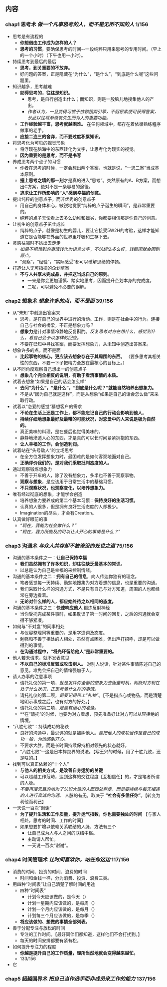 

##  内容
###  chap1 思考术 *做一个凡事思考的人，而不是无所不知的人*  1/156
+ 思考是有流程的
    + **你想借由工作成为怎样的人？**
    + **思考的习惯**，要确保思考的时间--一段纯粹只用来思考的专用时间。（早上的一个小时）（下午也用一小时）。
+ 持续思考到最后的最后
    + **思考，到关重要的不放弃。**
    + 好问题的答案，正是隐藏在“为什么”，“是什么”，“到底是什么呢”这些问题里。
+ 知识越多，思考越难
    + **妨碍思考的，往往是知识。**
        + 思考，是自行创造出什么；而知识，则是一股脑儿地搜集他人的产出。
        + *作者认为，一旦变得习惯于依赖搜索引擎，不假思索便可获得答案，长此以往将渐渐丧失生而为人的重要功能。*
    + **工作经验越丰富，思考就越困难。** 在任何领域中，都存在着依循熟练程序做事的老手。
    + **应接二连三的舍弃，而不要过度积累知识。**
+ 将思考化为可见的视觉形象
    + 将浮现在脑海中的东西转化为文字，让思考化为现实的视觉。
    + **因为重要的是思考，而不是书写**
+ 养成思考两个点子的习惯
    + 作者在思考的时候，一定会想出两个答案，也就是说，“一思二案”当成基本原则。
    + **撞上思考之墙的那一刻**才是真的进入“思考”。突然原有的A、B方案，而想出C方案，绝对不是一条容易的途径。
    + **追求让工作所影响的“人”感到幸福的创意。**
+ 提出纯粹的创意点子，而非优秀的创意点子
    + 用自己的身体和心，敏锐地觉察“纯粹的点子诞生的瞬间”，是非常重要的。
    + 纯粹的点子无论看上去多么幼稚和拙劣，你都要相信那是你自己的创意。
+ 让初生的创意点子茁壮成长
    + 纯粹的点子，就像是初生的婴儿，要让它接受5W2H的考验，这样才能知道它是否能够在外面的世界里呼吸和生存下去。
+ 灵感枯竭时不妨出去走走
    + *如果不把想到的事情转化为语言文字，不论想法多么好，转眼间就会回到原点。*
    + “观察”，“经验”，“实际感受”都可以破解思绪的停顿。
+ 打造让人无可指摘的企划草案
    + **不与人共享未完成品，并把这当成自己的原则。**
        + 一来是你会更加谨慎、踏实地思考，因而提升企划本身的完成度。
        + 二呢，可以避免不必要的误解。

###  chap2 想象术 *想象许多的点，而不是面*  39/156
+ 从“未知”中创造出答案来
    + 思考，是在自己的世界中进行的活动。工作，则是在社会中的行为。连接自己与社会的桥梁，不正是想象力吗？
    + **想象力**是针对事情冷静地反复斟酌。*反复思考对方在想什么，感觉到什么，看自己会予以怎样的回应。*
    + 不要在已知中寻找答案，而要发挥想象力，从未知中创造出答案来。
+ 想象许多的点，而不是面
    + **比起事物的核心，更应该去想象存在于其周围的东西。**  （要多思考其相关性的东西，不要一下子把精力全放在最核心的目标上。）
+ 从不同角度观察自己想出一的创意点子
    + **想象几个完全相反的说明，有助于看清事情的本质。**
+ 试着去想象“如果是自己的话会怎么样”
    + **去问“为什么”，“是什么”，“到底是什么呢？”就能自然培养出想象力。**
    + 不是从“因为自己就是这样”，而是从想象“如果是自己的话会怎么做”来采取行动。
+ 试着以“恋爱的感觉”猜想客户的需求
    + **不论在生活上还是工作上，都不能忘记自己的行动会影响到他人**。
    + **持续仔细地想象最好及最糟的可能状况，对恋爱中的人来说是极为自然的。**
    + 真正美味的料理，是在餐后也觉得美味的。
    + 静静地渗透人心的东西，才是真的可以长时间紧紧拥抱的东西。
    + **让人幸福的工作，会创造利润。**
+ 试着站在“头号敌人”的立场思考
    + 在全方位发挥想象力时，最困难的是如何客观地面对自己。
    + **正确评价我们的，是对我们采取批判态度的人。**
+ 通过观察锻炼想象力
    + 不善于开车的人，除了没有想象力，多半也不善于观察事物。
    + **观察与想象**，是应该用于日常生活中的基础习惯。
    + **不只观察状况，也观察变化，以培养想象力。**
+ 唯有经过彻底的想象，才能学会创造
    + 培养想象力要养成的第二个基本习惯：**保持良好的生活习惯。**
    + 认真的人很多，但是拥有良好生活态度的人却极少。
    + Imagination的尽头，才会有Creation。
+ 认真做好眼前的事
    + *“现在，我能为社会做什么？”*
    + *“现在，我力所能及的可以让人开心的事情是什么？”*

###  chap3 沟通术  *与众人共存却不被淹没的处世之道*  75/156
+ 沟通的基本条件之一：**让自己保持幸福**
    + **我们虽然拥有了许多知识，却往往缺乏最基本的常识。**
    + 以总是认为自己是幸福的来控制情绪。
+ 沟通的基本条件之二：**拥有自己的信息**，向人传达你独有的理念。
    + 笔者感觉每一天持续、勤勉地搜集为对方着想的信息，也是重要的沟通。
    + 我们采取什么样的沟通方式，不是只有自己与对方知道，周围的人也都经常在旁边看着。
    + **无论对什么样的人，都应始终待之以相同的态度。**
+ 沟通的基本条件之三：**快速响应他人** 锻炼反射神经
    + 当你受托完成某件事时，如果耽误了第一时间的回复，之后的沟通就会变得不够紧凑。
+ 如何与“不对盘”的同事相处
    + 与仪容整理同等重要的，是用字遣词及态度。
    + 勉强和不善于相处的人相处，虽然有点困难，但出声打招呼，却是可以做得到的事情。
    + **在沟通过程中，“将光环留给他人”是非常重要的。**
+ 他人若未请求，就不发表意见
    + **不以自己的标准反驳或攻击别人。** 对别人说话，针对某件事情陈述自己的意见，难免会把自己的情绪强加于人。
+ 请人办事的注意事项
    + 请托礼仪的第一项，*就是发挥你全部的想象力去衡量时机，判断对方现在处于什么状况，正思考着什么样的事情。*
    + 请托礼仪的第二项，*是要记得带上“礼物”*。【不是指点心或物品，而是清楚地明示事成之后，也有对方的好处。】
    + 请托礼仪的第三项，*是要有细心的准备。*
    + **在“请托”的时候，也要为对方着想，预先准备好让对方可以从容拒绝的情境。
+ “八胜七败”：持续成功的秘诀
    + 良好的沟通中，最忌讳的就是嫉妒他人。*要把他人的成功当作是自己的成功一般，为他感到开心。*
    + 不要求大胜，而是长时间持续保持相对领先的状态就好。
    + “八胜七败”--这是日本摔跤界的说法。【写王兴的时候，用了十胜九败，还是啥的。】
+ 找到可以真正依赖的“十个人”
    + **与他人的相关方式，是改善自身运势的关键**
    + 可以超越工作范畴，达到这样的交往程度【互相信任】的，才是笔者所谓的人脉。
    + *不要再漫无目的地为了认识大量的人而四处奔走，而是要持续与每天相遇的人进行真诚的沟通。* 人脉的有无，取决于 **“社会有多信任你”**。【转变为利他而利己】
+ 一天说一百次“谢谢”
    + **为了提升生活和工作质量，提升运气指数，你也需要独处的时间** 【与家人相处，思考的时间、工作的时间】
    + 如果想要扩增以依赖关系联结的人脉，方法有三个
        + 让自己成为人与人之间的联结中枢。
        + 主动请人帮忙。
        + 一天说一百次“谢谢”。

###  chap4 时间管理术  *让时间喜欢你，站在你这边*  117/156
+ 消费的时间、投资的时间、浪费的时间
    + 时间和金钱一样，分为消费、投资、浪费三类。
+ 用四种“时间表”让自己清楚了解时间的用途
    + 四种“时间表”
        + 计划今天应该做的，是今天（）
        + 计划一星期内应该做的，是每周（）
        + 计划一个月内应该做的，是每月（）
        + 计划每三个月应该做的，是每季（）
    + **将应该做的、想做的事情全部列表。**
+ 善于分配专注与放松的时间
    + 专注的工作时间。【最好同伴们都知道，这样他们不会打扰到。】
    + 每天的时间安排都要有紧有松。
+ 如何提升专注力的程度
    + **你越是提升自己的工作质量，理所当然地就会变得越来越忙。**
    + 133/156
+ 它


###  chap5 超越国界术  *把自己当作选手而非成员来工作的能力*  137/156
